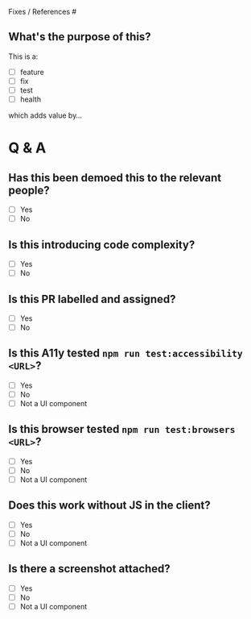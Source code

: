Fixes / References #

## What's the purpose of this?
This is a:
- [ ] feature
- [ ] fix
- [ ] test
- [ ] health

which adds value by…


# Q & A
## Has this been demoed this to the relevant people?
- [ ] Yes
- [ ] No

## Is this introducing code complexity?
- [ ] Yes
- [ ] No

## Is this PR labelled and assigned?
- [ ] Yes
- [ ] No

## Is this A11y tested `npm run test:accessibility <URL>`?
- [ ] Yes
- [ ] No
- [ ] Not a UI component

## Is this browser tested `npm run test:browsers <URL>`?
- [ ] Yes
- [ ] No
- [ ] Not a UI component

## Does this work without JS in the client?
- [ ] Yes
- [ ] No
- [ ] Not a UI component

## Is there a screenshot attached?
- [ ] Yes
- [ ] No
- [ ] Not a UI component
